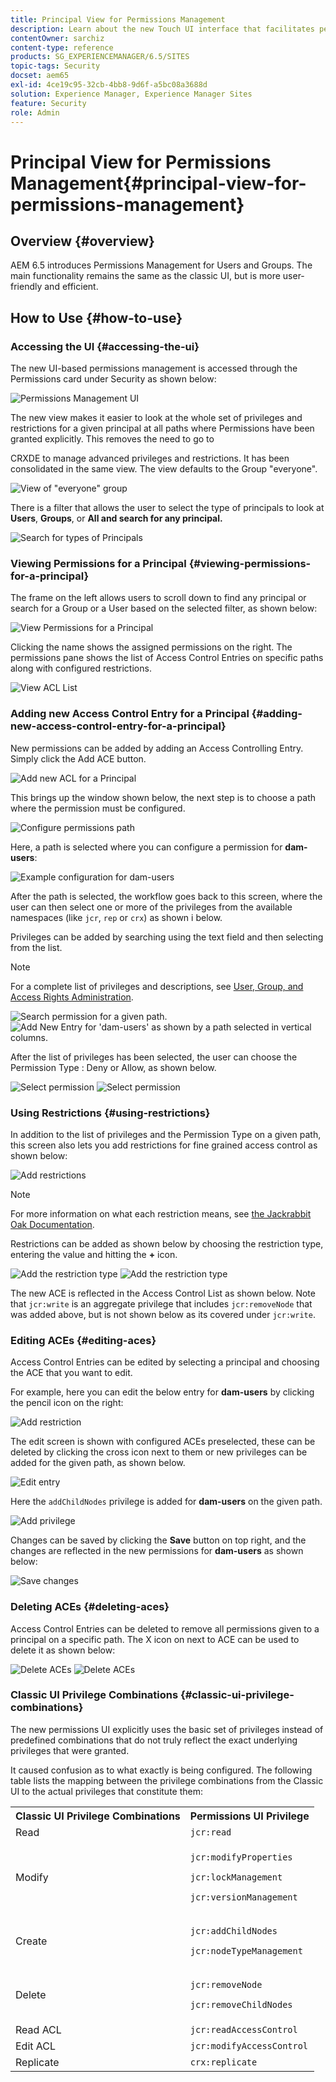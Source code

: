 ```yaml
---
title: Principal View for Permissions Management
description: Learn about the new Touch UI interface that facilitates permissions management.
contentOwner: sarchiz
content-type: reference
products: SG_EXPERIENCEMANAGER/6.5/SITES
topic-tags: Security
docset: aem65
exl-id: 4ce19c95-32cb-4bb8-9d6f-a5bc08a3688d
solution: Experience Manager, Experience Manager Sites
feature: Security
role: Admin
---
```


# Principal View for Permissions Management{#principal-view-for-permissions-management}

## Overview {#overview}

AEM 6.5 introduces Permissions Management for Users and Groups. The main functionality remains the same as the classic UI, but is more user-friendly and efficient.

## How to Use {#how-to-use}

### Accessing the UI {#accessing-the-ui}

The new UI-based permissions management is accessed through the Permissions card under Security as shown below:

![Permissions Management UI](assets/screen_shot_2019-03-17at63333pm.png)

The new view makes it easier to look at the whole set of privileges and restrictions for a given principal at all paths where Permissions have been granted explicitly. This removes the need to go to

CRXDE to manage advanced privileges and restrictions. It has been consolidated in the same view. The view defaults to the Group "everyone".

![View of "everyone" group](assets/unu-1.png)

There is a filter that allows the user to select the type of principals to look at **Users**, **Groups**, or **All **and search for any principal**.**

![Search for types of Principals](assets/image2019-3-20_23-52-51.png)

### Viewing Permissions for a Principal {#viewing-permissions-for-a-principal}

The frame on the left allows users to scroll down to find any principal or search for a Group or a User based on the selected filter, as shown below:

![View Permissions for a Principal](assets/doi-1.png)

Clicking the name shows the assigned permissions on the right. The permissions pane shows the list of Access Control Entries on specific paths along with configured restrictions.

![View ACL List](assets/trei-1.png)

### Adding new Access Control Entry for a Principal {#adding-new-access-control-entry-for-a-principal}

New permissions can be added by adding an Access Controlling Entry. Simply click the Add ACE button.

![Add new ACL for a Principal](assets/patru.png)

This brings up the window shown below, the next step is to choose a path where the permission must be configured.

![Configure permissions path](assets/cinci-1.png)

Here, a path is selected where you can configure a permission for **dam-users**:

![Example configuration for dam-users](assets/sase-1.png)

After the path is selected, the workflow goes back to this screen, where the user can then select one or more of the privileges from the available namespaces (like `jcr`, `rep` or `crx`) as shown i below.

Privileges can be added by searching using the text field and then selecting from the list.

>[!NOTE]
>
>For a complete list of privileges and descriptions, see [User, Group, and Access Rights Administration](/help/sites-administering/user-group-ac-admin.md#access-right-management).

![Search permission for a given path.](assets/image2019-3-21_0-5-47.png) ![Add New Entry for 'dam-users' as shown by a path selected in vertical columns.](assets/image2019-3-21_0-6-53.png)

After the list of privileges has been selected, the user can choose the Permission Type : Deny or Allow, as shown below.

![Select permission](assets/screen_shot_2019-03-17at63938pm.png) ![Select permission](assets/screen_shot_2019-03-17at63947pm.png)

### Using Restrictions {#using-restrictions}

In addition to the list of privileges and the Permission Type on a given path, this screen also lets you add restrictions for fine grained access control as shown below:

![Add restrictions](assets/image2019-3-21_1-4-14.png)

>[!NOTE]
>
>For more information on what each restriction means, see [the Jackrabbit Oak Documentation](https://jackrabbit.apache.org/oak/docs/security/authorization/restriction.html).

Restrictions can be added as shown below by choosing the restriction type, entering the value and hitting the **+** icon. 

![Add the restriction type](assets/sapte-1.png) ![Add the restriction type](assets/opt-1.png)

The new ACE is reflected in the Access Control List as shown below. Note that `jcr:write` is an aggregate privilege that includes `jcr:removeNode` that was added above, but is not shown below as its covered under `jcr:write`.

### Editing ACEs {#editing-aces}

Access Control Entries can be edited by selecting a principal and choosing the ACE that you want to edit.

For example,  here you can edit the below entry for **dam-users** by clicking the pencil icon on the right:

![Add restriction](assets/image2019-3-21_0-35-39.png)

The edit screen is shown with configured ACEs preselected, these can be deleted by clicking the cross icon next to them or new privileges can be added for the given path, as shown below.

![Edit entry](assets/noua-1.png)

Here the `addChildNodes` privilege is added for **dam-users** on the given path.

![Add privilege](assets/image2019-3-21_0-45-35.png)

Changes can be saved by clicking the **Save** button on top right, and the changes are reflected in the new permissions for **dam-users** as shown below:

![Save changes](assets/zece-1.png)

### Deleting ACEs {#deleting-aces}

Access Control Entries can be deleted to remove all permissions given to a principal on a specific path. The X icon on next to ACE can be used to delete it as shown below:

![Delete ACEs](assets/image2019-3-21_0-53-19.png) ![Delete ACEs](assets/unspe.png)

### Classic UI Privilege Combinations {#classic-ui-privilege-combinations}

The new permissions UI explicitly uses the basic set of privileges instead of predefined combinations that do not truly reflect the exact underlying privileges that were granted.

It caused confusion as to what exactly is being configured. The following table lists the mapping between the privilege combinations from the Classic UI to the actual privileges that constitute them:

<table>
 <tbody>
  <tr>
   <th>Classic UI Privilege Combinations</th>
   <th>Permissions UI Privilege</th>
  </tr>
  <tr>
   <td>Read</td>
   <td><code>jcr:read</code></td>
  </tr>
  <tr>
   <td>Modify</td>
   <td><p><code>jcr:modifyProperties</code></p> <p><code>jcr:lockManagement</code></p> <p><code>jcr:versionManagement</code></p> </td>
  </tr>
  <tr>
   <td>Create</td>
   <td><p><code>jcr:addChildNodes</code></p> <p><code>jcr:nodeTypeManagement</code></p> </td>
  </tr>
  <tr>
   <td>Delete</td>
   <td><p><code>jcr:removeNode</code></p> <p><code>jcr:removeChildNodes</code></p> </td>
  </tr>
  <tr>
   <td>Read ACL</td>
   <td><code>jcr:readAccessControl</code></td>
  </tr>
  <tr>
   <td>Edit ACL</td>
   <td><code>jcr:modifyAccessControl</code></td>
  </tr>
  <tr>
   <td>Replicate</td>
   <td><code>crx:replicate</code></td>
  </tr>
 </tbody>
</table>
